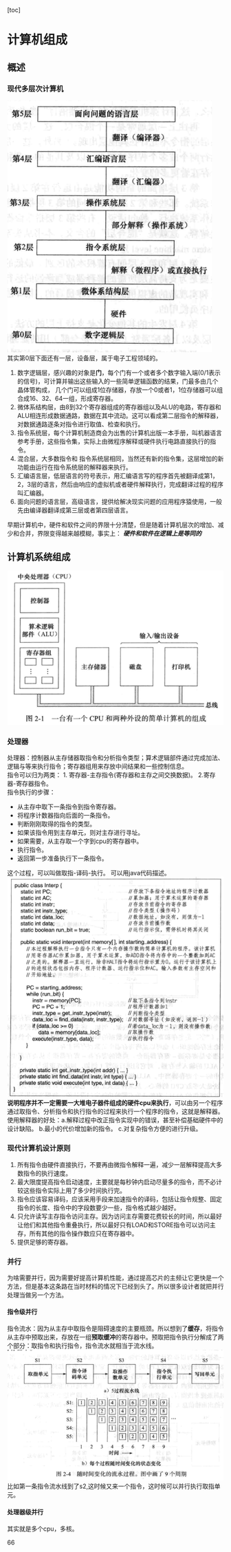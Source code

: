 [toc]
# 计算机组成

## 概述
### 现代多层次计算机
![](./images/18.png)  
其实第0层下面还有一层，设备层，属于电子工程领域的。  
1. 数字逻辑层，感兴趣的对象是**门**，每个门有一个或者多个数字输入端(0/1表示的信号)，可计算并输出这些输入的一些简单逻辑函数的结果，门最多由几个晶体管构成，
几个门可以组成1位存储器，存放一个0或者1，1位存储器可以组合成16、32、64一组，形成寄存器。
2. 微体系结构层，由8到32个寄存器组成的寄存器组以及ALU的电路，寄存器和ALU相连形成数据通路，数据在其中流动。这可以看成第二层指令的解释器，对数据通路逐条对指令进行取值、检查和执行。
3. 指令系统层，每个计算机制造商会为出售的计算机出版一本手册，叫机器语言参考手册，这些指令集，实际上由微程序解释或硬件执行电路直接执行的指令。
4. 混合层，大多数指令和 指令系统层相同，当然还有新的指令集，这层增加的新功能由运行在指令系统层的解释器来执行。
5. 汇编语言层，低层语言的符号表示，用汇编语言写的程序首先被翻译成第1，2，3层的语言，然后由响应的虚拟机或者硬件解释执行，完成翻译过程的程序叫汇编器。
6. 面向问题的语言层，高级语言，提供给解决现实问题的应用程序猿使用，一般先由编译器翻译成第三层或者第四层语言。  


早期计算机中，硬件和软件之间的界限十分清楚，但是随着计算机层次的增加、减少和合并，界限变得越来越模糊，事实上：  ***硬件和软件在逻辑上是等同的***  


## 计算机系统组成  
![](./images/26.png)  
### 处理器
处理器：控制器从主存储器取指令和分析指令类型；算术逻辑部件通过完成加法、逻辑与等来执行指令；寄存器组用来存放中间结果和一些控制信息。  
指令可以归为两类： 1. 寄存器-主存指令(寄存器和主存之间交换数据)。 2.寄存器-寄存器指令。  
指令执行的步骤：  
* 从主存中取下一条指令到指令寄存器。
* 将程序计数器指向后面的一条指令。
* 判断刚刚取得的指令的类型。
* 如果该指令用到主存单元，则对主存进行寻址。
* 如果需要，从主存取一个字到cpu的寄存器中。
* 执行指令。
* 返回第一步准备执行下一条指令。

这个过程，可以叫做取指-译码-执行。 可以用java代码描述。  
![](./images/27.png)  
**说明程序并不一定需要一大堆电子器件组成的硬件cpu来执行**，可以由另一个程序通过取指令、分析指令和执行指令的过程来执行一个程序的指令，这就是解释器。使用解释器的好处：a.解释过程中改正指令实现中的错误，甚至补偿基础硬件中的设计缺陷。 b.最小的代价增加新的指令。 c.对复杂指令方便的进行升级。  

### 现代计算机设计原则
1. 所有指令由硬件直接执行，不要再由微指令解释一遍，减少一层解释提高大多数指令的执行速度。
2. 最大限度提高指令启动速度，主要就是每秒钟内启动尽量多的指令，而不必计较这些指令实际上用了多少时间执行完。
3. 指令应该容易译码，应该采用手段来加速指令的译码，包括让指令规整、固定指令的长度、指令中的字段数要少一些，指令格式越少越好。
4. 只允许读写主存指令访问主存。因为访问主存需要花费较长的时间，所以最好让他们和其他指令重叠执行，所以最好只有LOAD和STORE指令可以访问主存，所有其他的指令操作数应只在寄存器中。
5. 提供足够的寄存器。

### 并行
为啥需要并行，因为需要好提高计算机性能，通过提高芯片的主频让它更快是一个方法，但是基本这条路在当时材料的情况下已经到头了。所以很多设计者就把并行处理当做另一个方法。  
#### 指令级并行
指令流水：因为从主存中取指令是阻碍速度的主要瓶颈。所以想到了**缓存**，将指令从主存中预取出来，存放在一组**预取缓冲**的寄存器中。预取把指令执行分解成了两个部分：取指令和执行指令，指令流水就相当于流水线。  
![](./images/28.png)  
比如第一条指令流水线到了s2,这时候又来一个指令，这时候可以并行执行取指单元。  

#### 处理器级并行
其实就是多个cpu，多核。  

66